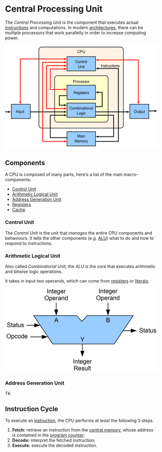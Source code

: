 # Central Processing Unit

The *Central Processing Unit* is the component that executes actual [instructions](/Systems%20and%20Networking/Unit%201/Architecture/Instructions.md) and computations. In modern [architectures](?TK), there can be multiple processors that work parallelly in order to increase computing power.

![Diagram of a CPU](assets/Diagram%20-%20CPU.svg)

## Components

A CPU is composed of many parts, here's a list of the main macro-components:
- [Control Unit](#Control%20Unit)
- [Arithmetic Logical Unit](#Arithmetic%20Logical%20Unit)
- [Address Generation Unit](#Address%20Generation%20Unit)
- [Registers](/Systems%20and%20Networking/Unit%201/Architecture/Registers.md)
- [Cache](/Systems%20and%20Networking/Unit%201/Architecture/Cache.md)

### Control Unit

The *Control Unit* is the unit that *manages* the entire CPU components and behaviours. It tells the other components (e.g. [ALU](#Arithmetic%20Logical%20Unit)) what to do and how to respond to instructions.

### Arithmetic Logical Unit

Also called *Combinatorial Unit*, the *ALU* is the core that executes arithmetic and bitwise logic operations.

It takes in input two operands, which can come from [registers](/Systems%20and%20Networking/Unit%201/Architecture/Registers.md) or [literals](?).

![Arithmetic Logical Unit Diagram](assets/Diagram%20-%20ALU.png)

### Address Generation Unit

TK

## Instruction Cycle

To execute an [instruction](/Systems%20and%20Networking/Unit%201/Architecture/Instructions.md), the CPU performs *at least* the following 3 steps.
1. **Fetch:** retrieve an instruction from the [central memory](/Systems%20and%20Networking/Unit%201/Architecture/Memory.md), whose address is contained in the [program counter](?TK);
2. **Decode:** interpret the fetched instruction;
3. **Execute:** execute the decoded instruction.